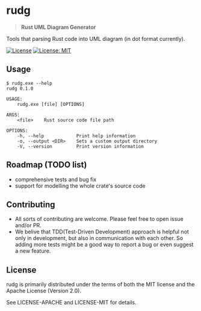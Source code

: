 # rudg

> **Rust UML Diagram Generator**

Tools that parsing Rust code into UML diagram (in dot format currently).

[![License](https://img.shields.io/badge/License-Apache_2.0-blue.svg)](https://opensource.org/licenses/Apache-2.0)
[![License: MIT](https://img.shields.io/badge/License-MIT-yellow.svg)](https://opensource.org/licenses/MIT)

## Usage
```
$ rudg.exe --help
rudg 0.1.0

USAGE:
    rudg.exe [file] [OPTIONS]

ARGS:
    <file>    Rust source code file path

OPTIONS:
    -h, --help            Print help information
    -o, --output <DIR>    Sets a custom output directory
    -V, --version         Print version information
```

## Roadmap (TODO list)
- comprehensive tests and bug fix
- support for modelling the whole crate's source code

## Contributing
- All sorts of contributing are welcome. Please feel free to open issue and/or PR.
- We belive that TDD(Test-Driven Development) approach is helpful not only in development, but also in communication with each other. So adding more tests might be a good way to report a bug or even suggest a new feature.

## License
rudg is primarily distributed under the terms of both the MIT license and the Apache License (Version 2.0).

See LICENSE-APACHE and LICENSE-MIT for details.
